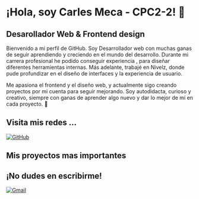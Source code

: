 <div style="text-decoration:none;">
<h1>¡Hola, soy Carles Meca - CPC2-2! 👋</h1>
<h2>Desarollador Web & Frontend design</h2>
</div>

Bienvenido a mi perfil de GitHub. 
Soy Desarrollador web con muchas ganas de seguir aprendiendo y creciendo en el mundo del desarrollo.
Durante mi carrera profesional he podido conseguir experiencia , para diseñar diferentes herramientas internas. Más adelante, trabajé en Nivelz, donde pude profundizar en el diseño de interfaces y la experiencia de usuario.

Me apasiona el frontend y el diseño web, y actualmente sigo creando proyectos por mi cuenta para seguir mejorando.
Soy autodidacta, curioso y creativo, siempre con ganas de aprender algo nuevo y dar lo mejor de mí en cada proyecto. 🚀

## Visita mis redes ...
[![GitHub](https://img.shields.io/badge/GitHub-181717?style=for-the-badge&logo=github&logoColor=white)](https://github.com/CPC2-2) 

## Mis proyectos mas importantes

## ¡No dudes en escribirme! 
[![Gmail](https://img.shields.io/badge/Gmail-D14836?style=for-the-badge&logo=gmail&logoColor=white)](mailto:cmt.deve@gmail.com)

